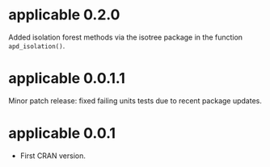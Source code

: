 applicable 0.2.0
==================

Added isolation forest methods via the isotree package in the function `apd_isolation()`.

applicable 0.0.1.1
==================

Minor patch release: fixed failing units tests due to recent package updates.

applicable 0.0.1
==================

* First CRAN version.
